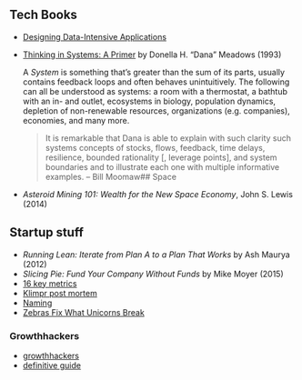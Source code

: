 ## Tech Books

- [Designing Data-Intensive Applications](https://dataintensive.net)

- [Thinking in Systems: A Primer](https://wtf.tw/ref/meadows.pdf) by Donella H. “Dana” Meadows (1993)

  A _System_ is something that’s greater than the sum of its parts, usually contains feedback loops and often behaves unintuitively. The following can all be understood as systems: a room with a thermostat, a bathtub with an in- and outlet, ecosystems in biology, population dynamics, depletion of non-renewable resources, organizations (e.g. companies), economies, and many more.

  > It is remarkable that Dana is able to explain with such clarity such systems concepts of stocks, flows, feedback, time delays, resilience, bounded rationality [, leverage points], and system boundaries and to illustrate each one with multiple informative examples. – Bill Moomaw## Space

- _Asteroid Mining 101: Wealth for the New Space Economy_, John S. Lewis (2014)

## Startup stuff

- _Running Lean: Iterate from Plan A to a Plan That Works_ by Ash Maurya (2012)
- _Slicing Pie: Fund Your Company Without Funds_ by Mike Moyer (2015)
- [16 key metrics](http://a16z.com/2015/09/23/16-more-metrics/)
- [Klimpr post mortem](https://medium.com/@adriankyburz/it-s-been-an-amazing-ride-now-my-startup-is-dead-and-here-s-what-i-ve-learned-284e14ef4ee0#.18vorjlcb)
- [Naming](http://messymatters.com/nominology/)
- [Zebras Fix What Unicorns Break](https://medium.com/@sexandstartups/zebrasfix-c467e55f9d96)

### Growthhackers

- [growthhackers](https://growthhackers.com)
- [definitive guide](https://www.quicksprout.com/the-definitive-guide-to-growth-hacking/)
<!--stackedit_data:
eyJoaXN0b3J5IjpbLTIwNDE4Mjk0Nl19
-->
